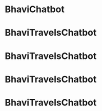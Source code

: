 # BhaviChatbot
# BhaviTravelsChatbot
# BhaviTravelsChatbot
# BhaviTravelsChatbot
# BhaviTravelsChatbot
